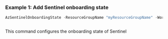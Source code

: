 ### Example 1: Add Sentinel onboarding state
```powershell
AzSentinelOnboardingState -ResourceGroupName "myResourceGroupName" -WorkspaceName "myWorkspaceName" -Name "default"
```
```output
```

This command configures the onboarding state of Sentinel